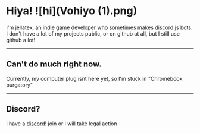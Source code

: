 # Hiya! ![hi](Vohiyo (1).png)
I'm jellatex, an indie game developer who sometimes makes discord.js bots. I don't have a lot of my projects public, or on github at all, but I still use github a lot!

---

## Can't do much right now.
Currently, my computer plug isnt here yet, so I'm stuck in "Chromebook purgatory"
 
---

## Discord?
i have a [discord](https://discord.gg/gJnMP6Tw8f)! join or i will take legal action
